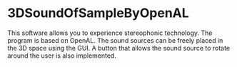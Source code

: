 # 3DSoundOfSampleByOpenAL

This software allows you to experience stereophonic technology. 
The program is based on OpenAL.
The sound sources can be freely placed in the 3D space using the GUI.
A button that allows the sound source to rotate around the user is also implemented.
